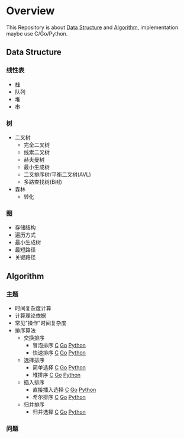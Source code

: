 # Overview

This Repository is about [Data Structure](#Data-Structure) and [Algorithm](#Algorithm), implementation maybe use C/Go/Python.

## Data Structure

### 线性表
- [栈](basic_concept.md#栈与队列)
- 队列
- 堆
- 串

### 树
- 二叉树
    - 完全二叉树
    - 线索二叉树
    - 赫夫曼树  
    - 最小生成树
    - 二叉排序树/平衡二叉树(AVL)
    - 多路查找树(B树)
- 森林
    - 转化
    
### 图
- 存储结构
- 遍历方式
- 最小生成树
- 最短路径
- 关键路径

## Algorithm

### 主题
- 时间复杂度计算
- 计算理论依据
- 常见"操作"时间复杂度
- 排序算法
    - 交换排序
        - 冒泡排序
            [C](sort/cpp_impl) [Go](sort/go_impl)  [Python](sort/py_impl)
        - 快速排序
            [C](sort/cpp_impl) [Go](sort/go_impl)  [Python](sort/py_impl)
    - 选择排序
        - 简单选择
            [C](sort/cpp_impl) [Go](sort/go_impl)  [Python](sort/py_impl)
        - 堆排序
            [C](sort/cpp_impl) [Go](sort/go_impl)  [Python](sort/py_impl)
    - 插入排序
        - 直接插入选择
            [C](sort/cpp_impl) [Go](sort/go_impl)  [Python](sort/py_impl)
        - 希尔排序
            [C](sort/cpp_impl) [Go](sort/go_impl)  [Python](sort/py_impl)
    - 归并排序
        - 归并选择
            [C](sort/cpp_impl) [Go](sort/go_impl)  [Python](sort/py_impl)
            
### 问题
